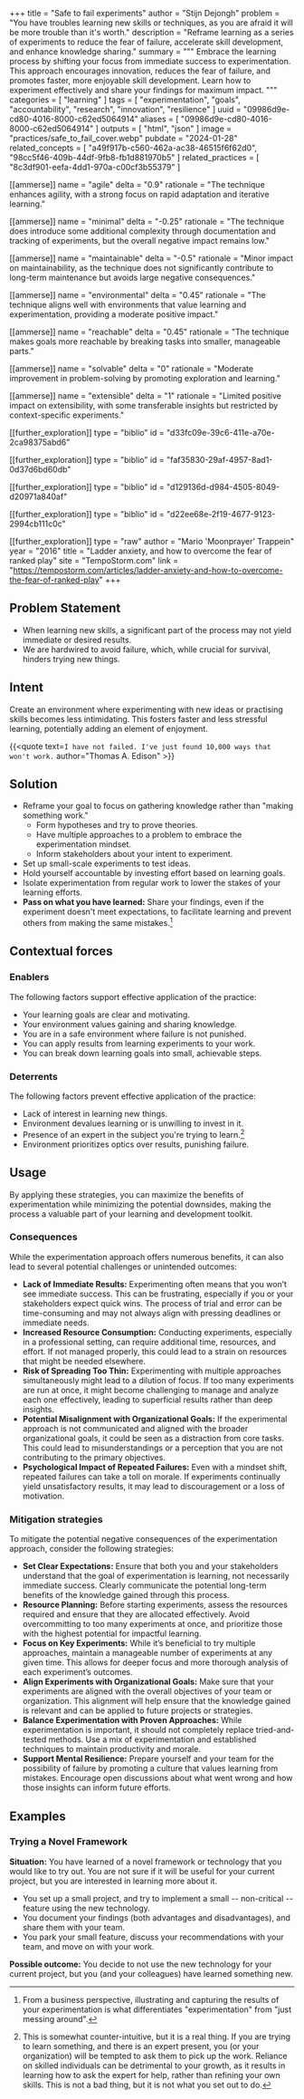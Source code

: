 +++
title = "Safe to fail experiments"
author = "Stijn Dejongh"
problem = "You have troubles learning new skills or techniques, as you are afraid it will be more trouble than it's worth."
description = "Reframe learning as a series of experiments to reduce the fear of failure, accelerate skill development, and enhance knowledge sharing."
summary = """
Embrace the learning process by shifting your focus from immediate success to experimentation. 
This approach encourages innovation, reduces the fear of failure, and promotes faster, more enjoyable skill development. 
Learn how to experiment effectively and share your findings for maximum impact.
"""
categories = [ "learning" ]
tags = [
  "experimentation",
  "goals",
  "accountability",
  "research",
  "innovation",
  "resilience"
]
uuid = "09986d9e-cd80-4016-8000-c62ed5064914"
aliases = [ "09986d9e-cd80-4016-8000-c62ed5064914" ]
outputs = [ "html", "json" ]
image = "practices/safe_to_fail_cover.webp"
pubdate = "2024-01-28"
related_concepts = [
  "a49f917b-c560-462a-ac38-46515f6f62d0",
  "98cc5f46-409b-44df-9fb8-fb1d881970b5"
]
related_practices = [ "8c3df901-eefa-4dd1-970a-c00cf3b55379" ]

[[ammerse]]
name = "agile"
delta = "0.9"
rationale = "The technique enhances agility, with a strong focus on rapid adaptation and iterative learning."

[[ammerse]]
name = "minimal"
delta = "-0.25"
rationale = "The technique does introduce some additional complexity through documentation and tracking of experiments, but the overall negative impact remains low."

[[ammerse]]
name = "maintainable"
delta = "-0.5"
rationale = "Minor impact on maintainability, as the technique does not significantly contribute to long-term maintenance but avoids large negative consequences."

[[ammerse]]
name = "environmental"
delta = "0.45"
rationale = "The technique aligns well with environments that value learning and experimentation, providing a moderate positive impact."

[[ammerse]]
name = "reachable"
delta = "0.45"
rationale = "The technique makes goals more reachable by breaking tasks into smaller, manageable parts."

[[ammerse]]
name = "solvable"
delta = "0"
rationale = "Moderate improvement in problem-solving by promoting exploration and learning."

[[ammerse]]
name = "extensible"
delta = "1"
rationale = "Limited positive impact on extensibility, with some transferable insights but restricted by context-specific experiments."

[[further_exploration]]
type = "biblio"
id = "d33fc09e-39c6-411e-a70e-2ca98375abd6"

[[further_exploration]]
type = "biblio"
id = "faf35830-29af-4957-8ad1-0d37d6bd60db"

[[further_exploration]]
type = "biblio"
id = "d129136d-d984-4505-8049-d20971a840af"

[[further_exploration]]
type = "biblio"
id = "d22ee68e-2f19-4677-9123-2994cb111c0c"

[[further_exploration]]
type = "raw"
author = "Mario 'Moonprayer' Trappein"
year = "2016"
title = "Ladder anxiety, and how to overcome the fear of ranked play"
site = "TempoStorm.com"
link = "https://tempostorm.com/articles/ladder-anxiety-and-how-to-overcome-the-fear-of-ranked-play"
+++

## Problem Statement

- When learning new skills, a significant part of the process may not yield immediate or desired results.
- We are hardwired to avoid failure, which, while crucial for survival, hinders trying new things.

## Intent

Create an environment where experimenting with new ideas or practising skills becomes less intimidating. This fosters faster and less stressful
learning, potentially adding an element of enjoyment.

{{\<quote text=`I have not failed. I've just found 10,000 ways that won't work.` author="Thomas A. Edison" >}}

## Solution

- Reframe your goal to focus on gathering knowledge rather than "making something work."
  - Form hypotheses and try to prove theories.
  - Have multiple approaches to a problem to embrace the experimentation mindset.
  - Inform stakeholders about your intent to experiment.
- Set up small-scale experiments to test ideas.
- Hold yourself accountable by investing effort based on learning goals.
- Isolate experimentation from regular work to lower the stakes of your learning efforts.
- **Pass on what you have learned:** Share your findings, even if the experiment doesn't meet expectations, to facilitate learning and prevent
  others from making the same mistakes.[^2]

## Contextual forces

### Enablers

The following factors support effective application of the practice:

- Your learning goals are clear and motivating.
- Your environment values gaining and sharing knowledge.
- You are in a safe environment where failure is not punished.
- You can apply results from learning experiments to your work.
- You can break down learning goals into small, achievable steps.

### Deterrents

The following factors prevent effective application of the practice:

- Lack of interest in learning new things.
- Environment devalues learning or is unwilling to invest in it.
- Presence of an expert in the subject you're trying to learn.[^1]
- Environment prioritizes optics over results, punishing failure.

## Usage

By applying these strategies, you can maximize the benefits of experimentation while minimizing the potential downsides, making the process a valuable part of your learning and development toolkit.

### Consequences

While the experimentation approach offers numerous benefits, it can also lead to several potential challenges or unintended outcomes:

- **Lack of Immediate Results:** Experimenting often means that you won’t see immediate success. This can be frustrating, especially if you or
  your stakeholders expect quick wins. The process of trial and error can be time-consuming and may not always align with pressing deadlines or
  immediate needs.
- **Increased Resource Consumption:** Conducting experiments, especially in a professional setting, can require additional time, resources, and
  effort. If not managed properly, this could lead to a strain on resources that might be needed elsewhere.
- **Risk of Spreading Too Thin:** Experimenting with multiple approaches simultaneously might lead to a dilution of focus. If too many
  experiments are run at once, it might become challenging to manage and analyze each one effectively, leading to superficial results rather than
  deep insights.
- **Potential Misalignment with Organizational Goals:** If the experimental approach is not communicated and aligned with the broader
  organizational goals, it could be seen as a distraction from core tasks. This could lead to misunderstandings or a perception that you are not
  contributing to the primary objectives.
- **Psychological Impact of Repeated Failures:** Even with a mindset shift, repeated failures can take a toll on morale. If experiments
  continually yield unsatisfactory results, it may lead to discouragement or a loss of motivation.

### Mitigation strategies

To mitigate the potential negative consequences of the experimentation approach, consider the following strategies:

- **Set Clear Expectations:** Ensure that both you and your stakeholders understand that the goal of experimentation is learning, not
  necessarily immediate success. Clearly communicate the potential long-term benefits of the knowledge gained through this process.
- **Resource Planning:** Before starting experiments, assess the resources required and ensure that they are allocated effectively. Avoid
  overcommitting to too many experiments at once, and prioritize those with the highest potential for impactful learning.
- **Focus on Key Experiments:** While it’s beneficial to try multiple approaches, maintain a manageable number of experiments at any given
  time. This allows for deeper focus and more thorough analysis of each experiment’s outcomes.
- **Align Experiments with Organizational Goals:** Make sure that your experiments are aligned with the overall objectives of your team or
  organization. This alignment will help ensure that the knowledge gained is relevant and can be applied to future projects or strategies.
- **Balance Experimentation with Proven Approaches:** While experimentation is important, it should not completely replace tried-and-tested
  methods. Use a mix of experimentation and established techniques to maintain productivity and morale.
- **Support Mental Resilience:** Prepare yourself and your team for the possibility of failure by promoting a culture that values learning from
  mistakes. Encourage open discussions about what went wrong and how those insights can inform future efforts.

## Examples

### Trying a Novel Framework

**Situation:** You have learned of a novel framework or technology that you would like to try out.
You are not sure if it will be useful for your current project, but you are interested in learning more about it.

- You set up a small project, and try to implement a small -- non-critical -- feature using the new technology.
- You document your findings (both advantages and disadvantages), and share them with your team.
- You park your small feature, discuss your recommendations with your team, and move on with your work.

**Possible outcome:** You decide to not use the new technology for your current project, but you (and your colleagues) have learned something new.

[^1]: This is somewhat counter-intuitive, but it is a real thing. If you are trying to learn something, and there is an expert present, you (or your
    organization) will be tempted to ask them to pick up the work. Reliance on skilled individuals can be detrimental to your growth, as it results in
    learning how to ask the expert for help, rather than refining your own skills. This is not a bad thing, but it is not what you set out to do.

[^2]: From a business perspective, illustrating and capturing the results of your experimentation is what differentiates "experimentation" from "just messing around".
